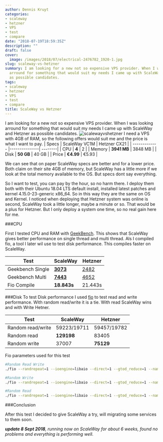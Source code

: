 ```yaml
---
author: Dennis Kruyt
categories:
- scaleway
- hetzner
- VPS
- test
- compare
date: "2018-07-19T18:59:35Z"
description: ""
draft: false
cover:
  image: /images/2018/07/electrical-2476782_1920-1.jpg
slug: scaleway-vs-hetzner
summary: I am looking for a new not so expensive VPS provider. When I was looking
  arround for something that would suit my needs I came up with ScaleWay and Hetzner
  as possible candidates.
tags:
- scaleway
- hetzner
- VPS
- test
- compare
title: ScaleWay vs Hetzner
---
```



I am looking for a new not so expensive VPS provider. When I was looking arround for something that would suit my needs I came up with ScaleWay and Hetzner as possible candidates. 
![scalewayvshetzner](/images/2018/07/scalewayvshetzner.png)
I need a VPS with 4GB of RAM, so the following offers would suit me and the price is what I want to pay.
| Specs      | ScaleWay VC1M       | Hetzner CX21 |
| ------------- |---------------| --------|
| CPU       | **4**       | 2 |
| Memory       | **3941 MB**       | 3848 MB |
| Disk       | **50 GB**       | 40 GB |
| Price       | **€4.99**       | €5.93 |

We can see that on paper ScaleWay specs are better and for a lower price. Both claim on their site 4GB of memory, but ScaleWay has a little more if we look at the total memory available to the OS. But specs dont say everything. 

So I want to test, you can pay by the hour, so no harm there. I deploy them both with their Ubuntu 18.04 LTS default install, installed latest patches and kernel 4.15.0-23-generic x86_64. So in this way they are the same on OS and Kernel. I noticed when deploying that Hetzner system was online is second, ScaleWay took a little longer, maybe a minute or so. That would be a plus for Hetzner. But I only deploy a system one time, so no real gain here for me.

###CPU

First I tested CPU and RAM with [GeekBench](https://www.geekbench.com/). This shows that ScaleWay gives better performance on single thread and multi thread. Als I compiled fio, a tool I later wil use to test disk performance. This compiles faster on ScaleWay.

| Test       | ScaleWay       | Hetzner |
| ------------- |---------------| --------|
| Geekbench Single       | **[3073](https://browser.geekbench.com/v4/cpu/9072940)**       | [2482](https://browser.geekbench.com/v4/cpu/9072938) |
| Geekbench Multi       | **[7443](https://browser.geekbench.com/v4/cpu/9072940)**       | [4652](https://browser.geekbench.com/v4/cpu/9072938) |
| Fio Compile       | **18.843s**       | 21.443s |

###Disk
To test Disk performance I used [fio](https://github.com/axboe/fio) to test read and write performance. With random read/write it is a tie. With read ScaleWay wins and with Write Hetner.

| Test       | ScaleWay       | Hetzner |
| ------------- |---------------| --------|
| Random read/write       | 59223/19711       | 59457/19782 |
| Random read       | **129198**       | 83405 |
| Random write       | 37007       | **75129** |

Fio parameters used for this test

```bash
#Random Read Write
./fio --randrepeat=1 --ioengine=libaio --direct=1 --gtod_reduce=1 --name=test --filename=test --bs=4k --iodepth=64 --size=4G --readwrite=randrw --rwmixread=75

#Random Write
./fio --randrepeat=1 --ioengine=libaio --direct=1 --gtod_reduce=1 --name=test --filename=test --bs=4k --iodepth=64 --size=4G --readwrite=randread

#Random Read
./fio --randrepeat=1 --ioengine=libaio --direct=1 --gtod_reduce=1 --name=test --filename=test --bs=4k --iodepth=64 --size=4G --readwrite=randwrite
```

###Conclusion

After this test I decided to give ScaleWay a try, will migrating some services to them soon.


***update 8 Sept 2018**, running now on ScaleWay for about 6 weeks, found no problems and everything is performing well.*

